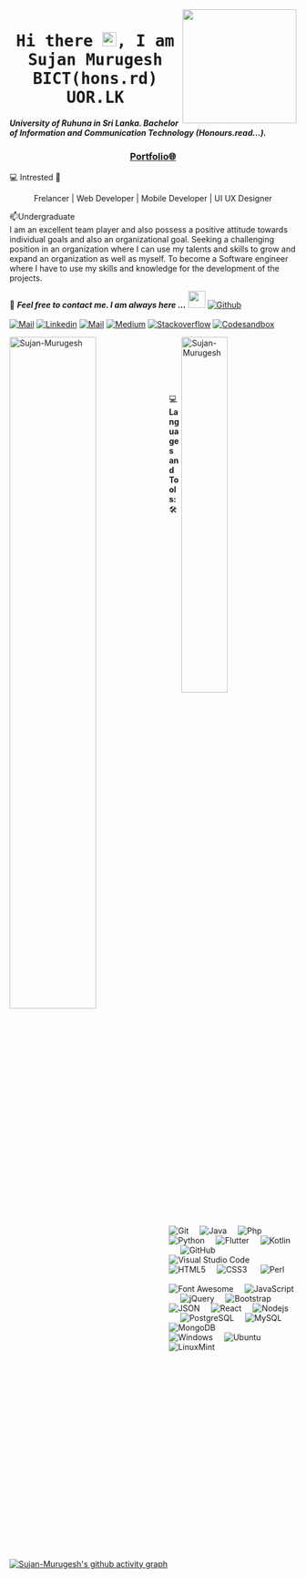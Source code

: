 <!-- sujan.m.uor@gmail.com  ### Hi there I'm Sujan👋-->

<img align='right' src='https://i.imgur.com/WvQpaEH.gif' width='200'>
<h1 align='center'><samp><strong>Hi there <img src="https://media.giphy.com/media/hvRJCLFzcasrR4ia7z/giphy.gif" width="25px"></a>, I am Sujan Murugesh BICT(hons.rd) UOR.LK</strong></samp></h1>   <!--https://user-images.githubusercontent.com/5713670/87202985-820dcb80-c2b6-11ea-9f56-7ec461c497c3.gif-->

<h5>University of Ruhuna in Sri Lanka. Bachelor of Information and Communication Technology (Honours.read...).</h5>
<h3 align='center'><strong><a href="https://msujan.netlify.app/" >Portfolio🌐</a></strong></h3>
💻 Intrested 💙<p align='center'>Frelancer | Web Developer | Mobile Developer | UI UX Designer</p>
<p align='left'> 📫Undergraduate <br>
I am an excellent team player and also possess a
positive attitude towards individual goals and
also an organizational goal. Seeking a
challenging position in an organization where I
can use my talents and skills to grow and expand
an organization as well as myself. To become a
Software engineer where I have to use my skills
and knowledge for the development of the
projects.


📝 ***Feel free to contact me. I am always here ...*** <img src="https://media.giphy.com/media/WUlplcMpOCEmTGBtBW/giphy.gif" width="30">  [![Github](https://img.shields.io/github/followers/Sujan-Murugesh?label=Follow%20Me&style=social)](https://github.com/Sujan-Murugesh)
<br>
<br>
[![Mail](https://img.shields.io/badge/Email-murugeshsujan22@gmail.com-blue?logo=Gmail&logoColor=blue&labelColor=black)](mailto:murugeshsujan22@gmail.com)
[![Linkedin](https://img.shields.io/badge/LinkedIn-SujanMurugesh-blue?logo=Linkedin&logoColor=blue&labelColor=black)](https://www.linkedin.com/in/sujan-murugesh/)
[![Mail](https://img.shields.io/badge/Outlook-sujan_2017248@fot.ruh.ac.lk-blue?logo=Gmail&logoColor=blue&labelColor=black)](mailto:sujan_2017248@fot.ruh.ac.lk)
[![Medium](https://img.shields.io/badge/MediumBlog-murugeshsujan-white?logo=Medium&logoColor=white&labelColor=black)](https://murugesh-sujan.medium.com/)
[![Stackoverflow](https://img.shields.io/badge/Stackoverflow-M.Sujan-gray?logo=codepen&logoColor=white&labelColor=black)](https://stackoverflow.com/users/14678127/m-sujan)
[![Codesandbox](https://img.shields.io/badge/Codesandbox-Sujan-Murugesh?logo=codesandbox&logoColor=white&labelColor=black)](https://codesandbox.io/u/Sujan-Murugesh)

<!-- ![Sujan-Murugesh's GitHub stats](https://github-readme-stats.vercel.app/api?username=Sujan-Murugesh&show_icons=true&theme=radical) -->
 <a href="#Sujan-Murugesh-title">
  <img width="55%" src="https://github-readme-stats.vercel.app/api?username=Sujan-Murugesh&show_icons=true&title_color=fd428e&icon_color=18d26e&text_color=a8fdf6&bg_color=141321&border_color=ffffff" alt="Sujan-Murugesh" align="left" />
</a>

 <a href="#Sujan-Murugesh-title">
  <img width="40%" src="https://github-readme-stats.vercel.app/api/top-langs/?username=Sujan-Murugesh&title_color=fd428e&text_color=a8fdf6&icon_color=18d26e&bg_color=141321&langs_count=8&layout=compact&border_color=ffffff" alt="Sujan-Murugesh" align="right" />
</a><br><br>

 <br/><br/><br/>
💻 **Languages and Tools:** 🛠️<br>

![Git](https://img.shields.io/badge/-Git-000000?style=flat&logo=git&logoColor=F05032&labelColor=ffffff)&#160;&#160;&#160;&#160;
![Java](https://img.shields.io/badge/-Java-000000?style=flat&logo=java&logoColor=ffffff&labelColor=0078D6)&#160;&#160;&#160;&#160;
![Php](https://img.shields.io/badge/-Php-000000?style=flat&logo=php&logoColor=F05032&labelColor=ffffff)&#160;&#160;&#160;&#160;
![Python](https://img.shields.io/badge/-Python-000000?style=flat&logo=python&logoColor=F05032&labelColor=56d34d)&#160;&#160;&#160;&#160;
![Flutter](https://img.shields.io/badge/-Flutter-000000?style=flat&logo=flutter&logoColor=ffffff&labelColor=0078D6)&#160;&#160;&#160;&#160;
![Kotlin](https://img.shields.io/badge/-Kotlin-000000?style=flat&logo=kotlin&logoColor=F05032&labelColor=ffffff)&#160;&#160;&#160;&#160;
![GitHub](https://img.shields.io/badge/-GitHub-000000?style=flat&logo=github&logoColor=000000&labelColor=ffffff)&#160;&#160;&#160;&#160;
![Visual Studio Code](https://img.shields.io/badge/-VSCode-000000?style=flat&logo=visual-studio-code&labelColor=007ACC)&#160;&#160;&#160;&#160;
![HTML5](https://img.shields.io/badge/-HTML5-000000?style=flat&logo=html5&logoColor=ffffff&labelColor=E34F26)&#160;&#160;&#160;&#160;
![CSS3](https://img.shields.io/badge/-CSS3-000000?style=flat&logo=css3&logoColor=ffffff&labelColor=1572B6) &#160;&#160;&#160;&#160;
![Perl](https://img.shields.io/badge/-Perl-000000?style=flat&logo=Perl&logoColor=ffffff&labelColor=1572B6) &#160;&#160;&#160;&#160;<br/><br/>
![Font Awesome](https://img.shields.io/badge/-font%20awesome-000000?style=flat&logo=font-awesome&logoColor=339AF0&labelColor=ffffff)&#160;&#160;&#160;&#160;
![JavaScript](https://img.shields.io/badge/-JavaScript-000000?style=flat&logo=javascript)&#160;&#160;&#160;&#160;
![jQuery](https://img.shields.io/badge/-jQuery-000000?style=flat&logo=jQuery&logoColor=0769AD&labelColor=ffffff)&#160;&#160;&#160;&#160;
![Bootstrap](https://img.shields.io/badge/-Bootstrap-000000?style=flat&logo=bootstrap&logoColor=ffffff&labelColor=563D7C)&#160;&#160;&#160;&#160;
![JSON](https://img.shields.io/badge/-JSON-000000?style=flat&logo=JSON&logoColor=000000&labelColor=ffffff)&#160;&#160;&#160;&#160;
![React](https://img.shields.io/badge/-React-000000?style=flat&logo=react)&#160;&#160;&#160;&#160;
![Nodejs](https://img.shields.io/badge/-Nodejs-000000?style=flat&logo=Node.js)&#160;&#160;&#160;&#160;
![PostgreSQL](https://img.shields.io/badge/-PostgreSQL-000000?style=flat&logo=postgresql&logoColor=ffffff&labelColor=336791)&#160;&#160;&#160;&#160;
![MySQL](https://img.shields.io/badge/-MySQL-000000?style=flat&logo=mysql&labelColor=ffffff)&#160;&#160;&#160;&#160;
![MongoDB](https://img.shields.io/badge/-MongoDB-000000?style=flat&logo=mongodb&labelColor=ffffff)&#160;&#160;&#160;&#160;<br/>
![Windows](https://img.shields.io/badge/-Windows-000000?style=flat&logo=windows&logoColor=ffffff&labelColor=0078D6)&#160;&#160;&#160;&#160;
![Ubuntu](https://img.shields.io/badge/-Ubuntu-000000?style=flat&logo=ubuntu&logoColor=ffffff&labelColor=0078D6)&#160;&#160;&#160;&#160;
![LinuxMint](https://img.shields.io/badge/-LinuxMint-000000?style=flat&logo=linuxmint&logoColor=ffffff&labelColor=0078D6)&#160;&#160;&#160;&#160;


[![Sujan-Murugesh's github activity graph](https://activity-graph.herokuapp.com/graph?username=Sujan-Murugesh&theme=react-dark)](https://github.com/Sujan-Murugesh/github-readme-activity-graph)
 
 <!--============================================================================================================================================================-->
 
<!-- <img src="https://raw.githubusercontent.com/arturssmirnovs/arturssmirnovs/master/banner.png" alt="Banner about Arturs Smirnovs">
 -->
<!-- - 🌱 I’m currently learning at University of Ruhuna Sri Lanka.  
- 👯 I’m looking to collaborate on software projects.
- 📫 How to reach me: www.linkedin.com/in/sujan-murugesh  
- 📧 sujan.m.uor@gmail.com  / murugeshsujan22@gmail.com
- 😄 Pronouns: Sujan  & Call me : +94 76 7960709
- ⚡ My Skills : Java, Python, C ,C#, C++, HTML, Php, javaScript, perl, shell, Dart, Kotlin,MySql,etc.. -->



<!-- ![Sujan's GitHub stats](https://github-readme-stats.vercel.app/api?username=Sujan-Murugesh)
![Sujan's GitHub stats](https://github-readme-stats.vercel.app/api?username=Sujan-Murugesh&hide=contribs,prs)
![Sujan's GitHub stats](https://github-readme-stats.vercel.app/api?username=Sujan-Murugesh&show_icons=true) -->

 
 <!-- ![Redux](https://img.shields.io/badge/-Redux-000000?style=flat&logo=redux&logoColor=764ABC&labelColor=ffffff) -->
<!-- ![Swagger](https://img.shields.io/badge/-Swagger-000000?style=flat&logo=swagger) -->
<!-- ![ESlint](https://img.shields.io/badge/-ESlint-000000?style=flat&logo=ESlint&labelColor=4B32C3) -->
<!-- ![Jest](https://img.shields.io/badge/-Jest-000000?style=flat&logo=Jest&logoColor=C21325&labelColor=ffffff) -->
<!-- ![NPM](https://img.shields.io/badge/-npm-000000?style=flat&logo=npm&labelColor=ffffff) -->
<!-- ![Sass](https://img.shields.io/badge/-Sass-000000?style=flat&logo=sass&logoColor=ffffff&labelColor=%23CC6699) -->
<!-- ![socket.io](https://img.shields.io/badge/-Socket.Io-000000?style=flat&logo=socket.io&logoColor=000000&labelColor=ffffff) -->
<!--used languages  ![Top Langs](https://github-readme-stats.vercel.app/api/top-langs/?username=Sujan-Murugesh)
[Top Langs](https://github-readme-stats.vercel.app/api/top-langs/?username=Sujan-Murugesh&hide=javascript,html) <!--languahes --> 
<!-- ![Top Langs](https://github-readme-stats.vercel.app/api/top-langs/?username=Sujan-Murugesh&langs_count=10) 
<!-- compact languages card -->
<!-- ![Top Langs](https://github-readme-stats.vercel.app/api/top-langs/?username=Sujan-Murugesh&layout=compact) -->
<!-- working time 
![Sujan-Murugesh's wakatime stats](https://github-readme-stats.vercel.app/api/wakatime?username=Sujan-Murugesh) -->
<!-- Social Links
<a href="https://www.facebook.com/artuurs.smirnovs" target="_blank"><img src="https://raw.githubusercontent.com/arturssmirnovs/arturssmirnovs/master/fb.png" alt="Facebook" width="30"></a>
<a href="https://twitter.com/artuurssmirnovs" target="_blank"><img src="https://raw.githubusercontent.com/arturssmirnovs/arturssmirnovs/master/tw.png" alt="Twitter" width="30"></a>
<a href="https://www.instagram.com/arturssmirnovs/" target="_blank"><img src="https://raw.githubusercontent.com/arturssmirnovs/arturssmirnovs/master/ig.png" alt="Instagram" width="30"></a>
<a href="https://www.linkedin.com/in/art%C5%ABrs-smirnovs-b6399275/" target="_blank"><img src="https://raw.githubusercontent.com/arturssmirnovs/arturssmirnovs/master/in.png" alt="LinkedIn" width="30"></a>
<a href="https://github.com/arturssmirnovs" target="_blank"><img src="https://raw.githubusercontent.com/arturssmirnovs/arturssmirnovs/master/git.png" alt="GitHub" width="30"></a>
<a href="https://arturio.dev/" target="_blank"><img src="https://raw.githubusercontent.com/arturssmirnovs/arturssmirnovs/master/www.png" alt="Website" width="30"></a>

![Profile views](https://gpvc.arturio.dev/arturssmirnovs?v=3) -->

<!-- 
[![Sujan-Murugesh's github activity graph](https://activity-graph.herokuapp.com/graph?username=Sujan-Murugesh&bg_color=fffff0&color=708090&line=24292e&point=24292e&area=true&hide_border=true)](https://github.com/Sujan-Murugesh/github-readme-activity-graph) -->
